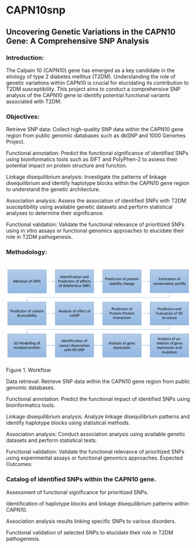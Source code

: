 # CAPN10snp

## Uncovering Genetic Variations in the CAPN10 Gene: A Comprehensive SNP Analysis

### Introduction:
The Calpain 10 (CAPN10) gene has emerged as a key candidate in the etiology of type 2 diabetes mellitus (T2DM). Understanding the role of genetic variations within CAPN10 is crucial for elucidating its contribution to T2DM susceptibility. This project aims to conduct a comprehensive SNP analysis of the CAPN10 gene to identify potential functional variants associated with T2DM.

### Objectives:

Retrieve SNP data: Collect high-quality SNP data within the CAPN10 gene region from public genomic databases such as dbSNP and 1000 Genomes Project.

Functional annotation: Predict the functional significance of identified SNPs using bioinformatics tools such as SIFT and PolyPhen-2 to assess their potential impact on protein structure and function.

Linkage disequilibrium analysis: Investigate the patterns of linkage disequilibrium and identify haplotype blocks within the CAPN10 gene region to understand the genetic architecture.

Association analysis: Assess the association of identified SNPs with T2DM susceptibility using available genetic datasets and perform statistical analyses to determine their significance.

Functional validation: Validate the functional relevance of prioritized SNPs using in vitro assays or functional genomics approaches to elucidate their role in T2DM pathogenesis.


### Methodology:
![image](https://github.com/omicscodeathon/capn10snp/blob/main/workflow/Workflow_CAPN10snp.jpg)

Figure 1. Workflow

Data retrieval: Retrieve SNP data within the CAPN10 gene region from public genomic databases.

Functional annotation: Predict the functional impact of identified SNPs using bioinformatics tools.

Linkage disequilibrium analysis: Analyze linkage disequilibrium patterns and identify haplotype blocks using statistical methods.

Association analysis: Conduct association analysis using available genetic datasets and perform statistical tests.

Functional validation: Validate the functional relevance of prioritized SNPs using experimental assays or functional genomics approaches.
Expected Outcomes:

### Catalog of identified SNPs within the CAPN10 gene.
Assessment of functional significance for prioritized SNPs.

Identification of haplotype blocks and linkage disequilibrium patterns within CAPN10.

Association analysis results linking specific SNPs to various disorders.

Functional validation of selected SNPs to elucidate their role in T2DM pathogenesis.

